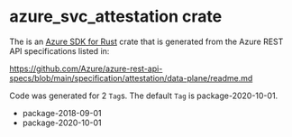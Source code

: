 # azure_svc_attestation crate

The is an [Azure SDK for Rust](https://github.com/Azure/azure-sdk-for-rust) crate that is generated from the Azure REST API specifications listed in:

https://github.com/Azure/azure-rest-api-specs/blob/main/specification/attestation/data-plane/readme.md

Code was generated for 2 `Tag`s. The default `Tag` is package-2020-10-01.


- package-2018-09-01
- package-2020-10-01